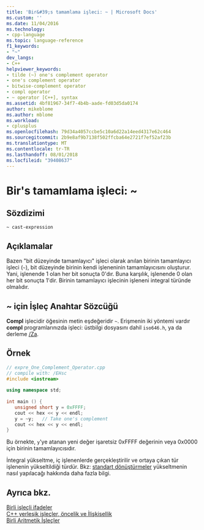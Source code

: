 ```yaml
---
title: 'Bir&#39;s tamamlama işleci: ~ | Microsoft Docs'
ms.custom: ''
ms.date: 11/04/2016
ms.technology:
- cpp-language
ms.topic: language-reference
f1_keywords:
- "~"
dev_langs:
- C++
helpviewer_keywords:
- tilde (~) one's complement operator
- one's complement operator
- bitwise-complement operator
- compl operator
- ~ operator [C++], syntax
ms.assetid: 4bf81967-34f7-4b4b-aade-fd03d5da0174
author: mikeblome
ms.author: mblome
ms.workload:
- cplusplus
ms.openlocfilehash: 79d34a4057ccbe5c10a6d22a14eed4317e62c464
ms.sourcegitcommit: 2b9e8af9b7138f502ffcba64e2721f7ef52af23b
ms.translationtype: MT
ms.contentlocale: tr-TR
ms.lasthandoff: 08/01/2018
ms.locfileid: "39408637"
---
```

# <a name="one39s-complement-operator-"></a>Bir&#39;s tamamlama işleci: ~
## <a name="syntax"></a>Sözdizimi  
  
```  
~ cast-expression  
```  
  
## <a name="remarks"></a>Açıklamalar  
 Bazen "bit düzeyinde tamamlayıcı" işleci olarak anılan birinin tamamlayıcı işleci (`~`), bit düzeyinde birinin kendi işleneninin tamamlayıcısını oluşturur. Yani, işlenende 1 olan her bit sonuçta 0'dır. Buna karşılık, işlenende 0 olan her bit sonuçta 1'dir. Birinin tamamlayıcı işlecinin işleneni integral türünde olmalıdır.  
  
## <a name="operator-keyword-for-"></a>~ için İşleç Anahtar Sözcüğü  
 **Compl** işlecidir öğesinin metin eşdeğeridir `~`. Erişmenin iki yöntemi vardır **compl** programlarınızda işleci: üstbilgi dosyasını dahil `iso646.h`, ya da derleme [/Za](../build/reference/za-ze-disable-language-extensions.md).  
  
## <a name="example"></a>Örnek  
  
```cpp 
// expre_One_Complement_Operator.cpp  
// compile with: /EHsc  
#include <iostream>  
  
using namespace std;  
  
int main () {  
   unsigned short y = 0xFFFF;  
   cout << hex << y << endl;  
   y = ~y;   // Take one's complement  
   cout << hex << y << endl;  
}  
```  
  
 Bu örnekte, `y`'ye atanan yeni değer işaretsiz 0xFFFF değerinin veya 0x0000 için birinin tamamlayıcısıdır.  
  
 İntegral yükseltme, iç işlenenlerde gerçekleştirilir ve ortaya çıkan tür işlenenin yükseltildiği türdür. Bkz: [standart dönüştürmeler](standard-conversions.md) yükseltmenin nasıl yapılacağı hakkında daha fazla bilgi.  
  
## <a name="see-also"></a>Ayrıca bkz.  
 [Birli işleçli ifadeler](../cpp/expressions-with-unary-operators.md)   
 [C++ yerleşik işleçler, öncelik ve İlişkisellik](../cpp/cpp-built-in-operators-precedence-and-associativity.md)   
 [Birli Aritmetik İşleçler](../c-language/unary-arithmetic-operators.md)